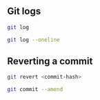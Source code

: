 
## Git logs

```sh
git log
```

```sh
git log --oneline
```

## Reverting a commit

```sh
git revert <commit-hash>
```


```sh
git commit --amend
```

